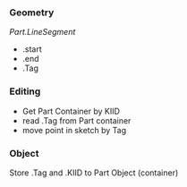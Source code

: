### Geometry
*Part.LineSegment*
- .start 
- .end 
- .Tag
### Editing
- Get Part Container by KIID
- read .Tag from Part container
- move point in sketch by Tag

### Object
Store .Tag and .KIID to Part Object (container)
